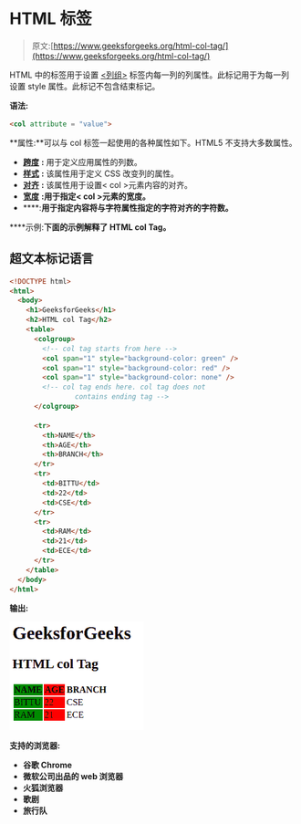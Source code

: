 # HTML 标签

> 原文:[https://www.geeksforgeeks.org/html-col-tag/](https://www.geeksforgeeks.org/html-col-tag/)

HTML 中的标签用于设置 [<列组>](https://www.geeksforgeeks.org/html-colgroup-tag/) 标签内每一列的列属性。此标记用于为每一列设置 style 属性。此标记不包含结束标记。

**语法:**

```html
<col attribute = "value">
```

**属性:**可以与 col 标签一起使用的各种属性如下。HTML5 不支持大多数属性。

*   [**跨度**](https://www.geeksforgeeks.org/span-tag-html/) **:** 用于定义应用属性的列数。
*   [**样式**](https://www.geeksforgeeks.org/html-style-attribute/) **:** 该属性用于定义 CSS 改变列的属性。
*   [**对齐**](https://www.geeksforgeeks.org/html-align-attribute/) **:** 该属性用于设置< col >元素内容的对齐。
*   [**宽度**](https://www.geeksforgeeks.org/html-table-width-attribute/) **:用于指定< col >元素的宽度。**
*   [](https://www.geeksforgeeks.org/html-tr-charoff-attribute/)****:**用于指定内容将与字符属性指定的字符对齐的字符数。**

****示例:**下面的示例解释了 HTML col Tag。**

## **超文本标记语言**

```html
<!DOCTYPE html>
<html>
  <body>
    <h1>GeeksforGeeks</h1>
    <h2>HTML col Tag</h2>
    <table>
      <colgroup>
        <!-- col tag starts from here -->
        <col span="1" style="background-color: green" />
        <col span="1" style="background-color: red" />
        <col span="1" style="background-color: none" />
        <!-- col tag ends here. col tag does not 
                contains ending tag -->
      </colgroup>

      <tr>
        <th>NAME</th>
        <th>AGE</th>
        <th>BRANCH</th>
      </tr>
      <tr>
        <td>BITTU</td>
        <td>22</td>
        <td>CSE</td>
      </tr>
      <tr>
        <td>RAM</td>
        <td>21</td>
        <td>ECE</td>
      </tr>
    </table>
  </body>
</html>
```

****输出:****

**![](img/b69851d1d6aaaa7afd0ea89a7551a7e7.png)**

****支持的浏览器:****

*   **谷歌 Chrome**
*   **微软公司出品的 web 浏览器**
*   **火狐浏览器**
*   **歌剧**
*   **旅行队**